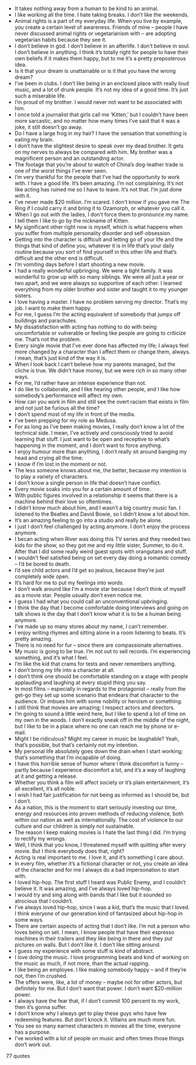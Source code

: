  - It takes nothing away from a human to be kind to an animal.
 - I like working all the time. I hate taking breaks. I don’t like the weekends.
 - Animal rights is a part of my everyday life. When you live by example, you create a certain level of awareness. Friends of mine – people I have never discussed animal rights or vegetarianism with – are adopting vegetarian habits because they see it.
 - I don’t believe in god. I don’t believe in an afterlife. I don’t believe in soul. I don’t believe in anything. I think it’s totally right for people to have their own beliefs if it makes them happy, but to me it’s a pretty preposterous idea.
 - Is it that your dream is unattainable or is it that you have the wrong dream?
 - I’ve been in clubs. I don’t like being in an enclosed place with really loud music, and a lot of drunk people. It’s not my idea of a good time. It’s just such a miserable life.
 - I’m proud of my brother. I would never not want to be associated with him.
 - I once told a journalist that girls call me ‘Kitten,’ but I couldn’t have been more sarcastic, and no matter how many times I’ve said that it was a joke, it still doesn’t go away.
 - Do I have a large frog in my hair? I have the sensation that something is eating my brain.
 - I don’t have the slightest desire to speak over my dead brother. It gets on my nerves to always be compared with him. My brother was a magnificent person and an outstanding actor.
 - The footage that you’re about to watch of China’s dog-leather trade is one of the worst things I’ve ever seen.
 - I’m very thankful for the people that I’ve had the opportunity to work with. I have a good life. It’s been amazing. I’m not complaining. It’s not like acting has ruined me so I have to leave. It’s not that. I’m just done with it.
 - I’ve never made $20 million. I’m scared. I don’t know if you gave me The Ring if I could carry it and bring it to Ozamorph, or whatever you call it.
 - When I go out with the ladies, I don’t force them to pronounce my name. I tell them I like to go by the nickname of Kitten.
 - My significant other right now is myself, which is what happens when you suffer from multiple personality disorder and self-obsession.
 - Getting into the character is difficult and letting go of your life and the things that kind of define you, whatever it is in life that’s your daily routine because you sort of find yourself in this other life and that’s difficult and the other end is difficult.
 - I’m vomiting days before I start shooting a new movie.
 - I had a really wonderful upbringing. We were a tight family. It was wonderful to grow up with so many siblings. We were all just a year or two apart, and we were always so supportive of each other. I learned everything from my older brother and sister and taught it to my younger sisters.
 - I love having a master. I have no problem serving my director. That’s my job. I want to make them happy.
 - For me, I guess I’m the acting equivalent of somebody that jumps off buildings and parachutes.
 - My dissatisfaction with acting has nothing to do with being uncomfortable or vulnerable or feeling like people are going to criticize me. That’s not the problem.
 - Every single movie that I’ve ever done has affected my life; I always feel more changed by a character than I affect them or change them, always. I mean, that’s just kind of the way it is.
 - When I look back I can’t believe how my parents managed, but the cliche is true. We didn’t have money, but we were rich in so many other ways.
 - For me, I’d rather have an intense experience than not.
 - I do like to collaborate, and I like hearing other people, and I like how somebody’s performance will affect my own.
 - How can you work in film and still see the overt racism that exists in film and not just be furious all the time?
 - I don’t spend most of my life in front of the media.
 - I’ve been prepping for my role as Medusa.
 - For as long as I’ve been making movies, I really don’t know a lot of the technical side. I mean, I’ve actively and consciously tried to avoid learning that stuff. I just want to be open and receptive to what’s happening in the moment, and I don’t want to force anything.
 - I enjoy humour more than anything, I don’t really sit around banging my head and crying all the time.
 - I know if I’m lost in the moment or not.
 - The less someone knows about me, the better, because my intention is to play a variety of characters.
 - I don’t know a single person in life that doesn’t have conflict.
 - Every movie soaks into you for a certain amount of time.
 - With public figures involved in a relationship it seems that there is a machine behind their love so oftentimes.
 - I didn’t know much about him, and I wasn’t a big country music fan. I listened to the Beatles and David Bowie, so I didn’t know a lot about him.
 - It’s an amazing feeling to go into a studio and really be alone.
 - I just I don’t feel challenged by acting anymore. I don’t enjoy the process anymore.
 - I becan acting when River was doing this TV series and they needed two kids for the show, so they got me and my little sister, Summer, to do it. After that I did some really weird guest spots with orangutans and stuff.
 - I wouldn’t feel satisfied being on set every day doing a romantic comedy – I’d be bored to death.
 - I’d see child actors and I’d get so jealous, because they’re just completely wide open.
 - It’s hard for me to put my feelings into words.
 - I don’t walk around like I’m a movie star because I don’t think of myself as a movie star. People usually don’t even notice me.
 - I guess I had what you could call an unconventional upbringing.
 - I think the day that I become comfortable doing interviews and going on talk shows is the day that I don’t know what it is to be a human being anymore.
 - I’ve made up so many stores about my name, I can’t remember.
 - I enjoy writing rhymes and sitting alone in a room listening to beats. It’s pretty amazing.
 - There is no need for fur – since there are compassionate alternatives.
 - My music is going to be true. I’m not out to sell records. I’m experiencing something, and it’s what I feel.
 - I’m like the kid that crams for tests and never remembers anything.
 - I don’t bring my life into a character at all.
 - I don’t think one should be comfortable standing on a stage with people applauding and laughing at every stupid thing you say.
 - In most films – especially in regards to the protagonist – really from the get-go they set up some scenario that endears that character to the audience. Or imbues him with some nobility or heroism or something.
 - I still think that movies are amazing; I respect actors and directors.
 - I’m going to sound a little weird here, but I like to spend a lot of time on my own in the woods. I don’t exactly sneak off in the middle of the night, but I like to be in a place where no one can reach me by phone or e-mail.
 - Might I be ridiculous? Might my career in music be laughable? Yeah, that’s possible, but that’s certainly not my intention.
 - My personal life absolutely goes down the drain when I start working; that’s something that I’m incapable of doing.
 - I have this horrible sense of humor where I think discomfort is funny – partly because I experience discomfort a lot, and it’s a way of laughing at it and getting a release.
 - Whether you think a film will affect society or it’s plain entertainment, it’s all excellent, it’s all noble.
 - I wish I had fair justification for not being as informed as I should be, but I don’t.
 - As a nation, this is the moment to start seriously investing our time, energy and resources into proven methods of reducing violence, both within our nation as well as internationally. The cost of violence to our culture and our children is simply not sustainable.
 - The reason I keep making movies is I hate the last thing I did. I’m trying to rectify my wrongs.
 - Well, I think that you know, I threatened myself with quitting after every movie. But I think everybody does that, right?
 - Acting is real important to me. I love it, and it’s something I care about.
 - In every film, whether it’s a fictional character or not, you create an idea of the character and for me I always do a bad impersonation to start with.
 - I loved hip-hop. The first stuff I heard was Public Enemy, and I couldn’t believe it. It was amazing, and I’ve always loved hip-hop.
 - I would try and sing along with bands that I like but it sounded so atrocious that I couldn’t.
 - I’ve always loved hip-hop, since I was a kid, that’s the music that I loved. I think everyone of our generation kind of fantasized about hip-hop in some ways.
 - There are certain aspects of acting that I don’t like. I’m not a person who loves being on set. I mean, I know people that have their espresso machines in their trailers and they like being in there and they put pictures on walls. But I don’t like it. I don’t like sitting around.
 - I guess my experience with some stuff is kind of abstract.
 - I love doing the music. I love programming beats and kind of working on the music as much, if not more, than the actual rapping.
 - I like being an employee. I like making somebody happy – and if they’re not, then I’m crushed.
 - The offers were, like, a lot of money – maybe not for other actors, but definitely for me. But I don’t want that power. I don’t want $20-million power.
 - I always have the fear that, if I don’t commit 100 percent to my work, then it’s gonna suffer.
 - I don’t know why I always get to play these guys who have few redeeming features. But don’t knock it. Villains are much more fun.
 - You see so many earnest characters in movies all the time, everyone has a purpose.
 - I’ve worked with a lot of people on music and often times those things don’t work out.

77 quotes